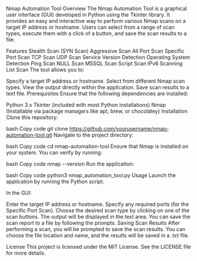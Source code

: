 Nmap Automation Tool
Overview
The Nmap Automation Tool is a graphical user interface (GUI) developed in Python using the Tkinter library. It provides an easy and interactive way to perform various Nmap scans on a target IP address or hostname. Users can select from a range of scan types, execute them with a click of a button, and save the scan results to a file.

Features
Stealth Scan (SYN Scan)
Aggressive Scan
All Port Scan
Specific Port Scan
TCP Scan
UDP Scan
Service Version Detection
Operating System Detection
Ping Scan
NULL Scan
MSSQL Scan
Script Scan
IPv6 Scanning
List Scan
The tool allows you to:

Specify a target IP address or hostname.
Select from different Nmap scan types.
View the output directly within the application.
Save scan results to a text file.
Prerequisites
Ensure that the following dependencies are installed:

Python 3.x
Tkinter (included with most Python installations)
Nmap (Installable via package managers like apt, brew, or chocolatey)
Installation
Clone this repository:

bash
Copy code
git clone https://github.com/yourusername/nmap-automation-tool.git
Navigate to the project directory:

bash
Copy code
cd nmap-automation-tool
Ensure that Nmap is installed on your system. You can verify by running:

bash
Copy code
nmap --version
Run the application:

bash
Copy code
python3 nmap_automation_tool.py
Usage
Launch the application by running the Python script.

In the GUI:

Enter the target IP address or hostname.
Specify any required ports (for the Specific Port Scan).
Choose the desired scan type by clicking on one of the scan buttons.
The output will be displayed in the text area.
You can save the scan report to a file by following the prompts.
Saving Scan Results
After performing a scan, you will be prompted to save the scan results. You can choose the file location and name, and the results will be saved in a .txt file.

License
This project is licensed under the MIT License. See the LICENSE file for more details.
